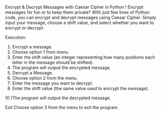 Encrypt & Decrypt Messages with Caesar Cipher in Python ! Encrypt messages for fun or to keep them private? With just few lines of Python code, you can encrypt and decrypt messages using Caesar Cipher. Simply input your message, choose a shift value, and select whether you want to encrypt or decrypt.

Execution: 
1) Encrypt a message.
2)  Choose option 1 from menu.
3) Enter the shift value (an integer representing how many positions each letter in the message should be shifted).
5) The program will output the encrypted message.
6) Decrypt a Message.
7) Choose option 2 from the menu.
8) Enter the message you want to decrypt.
9) Enter the shift value (the same value used to encrypt the message).
   
10 )The program will output the decrypted message.

 Exit
 Choose option 3 from the menu to exit the program.
